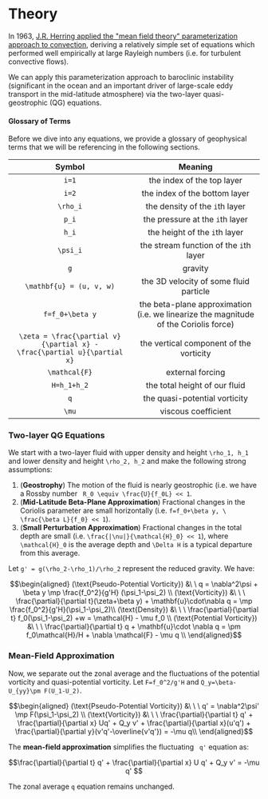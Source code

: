 # Theory

In 1963, [J.R. Herring applied the "mean field theory" parameterization approach to convection](https://pubs.giss.nasa.gov/docs/1963/1963_Herring_1.pdf), deriving a relatively simple set of equations which performed well empirically at large Rayleigh numbers (i.e. for turbulent convective flows).

We can apply this parameterization approach to baroclinic instability (significant in the ocean and an important driver of large-scale eddy transport in the mid-latitude atmosphere) via the two-layer quasi-geostrophic (QG) equations.

#### Glossary of Terms

Before we dive into any equations, we provide a glossary of geophysical terms that we will be referencing in the following sections.

| **Symbol**                                                                | **Meaning**                                                                              |
|:-------------------------------------------------------------------------:|:----------------------------------------------------------------------------------------:|
| ``i=1``                                                                   | the index of the top layer                                                               |
| ``i=2``                                                                   | the index of the bottom layer                                                            |
| ``\rho_i``                                                                | the density of the ``i``th layer                                                         |
| ``p_i``                                                                   | the pressure at the ``i``th layer                                                        |
| ``h_i``                                                                   | the height of the ``i``th layer                                                          |
| ``\psi_i``                                                                | the stream function of the ``i``th layer                                                 |
| ``g``                                                                     | gravity                                                                                  |
| ``\mathbf{u} = (u, v, w)``                                                | the 3D velocity of some fluid particle                                                   |
| ``f=f_0+\beta y``                                                         | the beta-plane approximation (i.e. we linearize the magnitude of the Coriolis force)     |
| ``\zeta = \frac{\partial v}{\partial x} - \frac{\partial u}{\partial x}`` | the vertical component of the vorticity                                                  |
| ``\mathcal{F}``                                                           | external forcing                                                                         |
| ``H=h_1+h_2``                                                             | the total height of our fluid                                                            |
| ``q``                                                                     | the quasi-potential vorticity                                                            |
| ``\mu``                                                                   | viscous coefficient                                                                      |


### Two-layer QG Equations

We start with a two-layer fluid with upper density and height  ``\rho_1, h_1``  and lower density and height  ``\rho_2, h_2``  and make the following strong assumptions:

1. (**Geostrophy**)  The motion of the fluid is nearly geostrophic (i.e. we have a Rossby number `` R_0 \equiv \frac{U}{f_0L} << 1``.
2. (**Mid-Latitude Beta-Plane Approximation**)  Fractional changes in the Coriolis parameter are small horizontally (i.e. ``f=f_0+\beta y, \ \frac{\beta L}{f_0} << 1``).
3. (**Small Perturbation Approximation**)  Fractional changes in the total depth are small (i.e. ``\frac{|\nu|}{\mathcal{H}_0} << 1``), where ``\mathcal{H}_0`` is the average depth and ``\Delta H`` is a typical departure from this average.


Let ``g' = g(\rho_2-\rho_1)/\rho_2`` represent the reduced gravity. We have:

```math
\begin{aligned}
(\text{Pseudo-Potential Vorticity}) &\ \ q = \nabla^2\psi + \beta y  \mp \frac{f_0^2}{g'H} (\psi_1-\psi_2)
\\
(\text{Vorticity}) &\ \ \  \frac{\partial}{\partial t}(\zeta+\beta y) + \mathbf{u}\cdot\nabla q  =  \mp \frac{f_0^2}{g'H}(\psi_1-\psi_2)\\
(\text{Density}) &\ \ \ \frac{\partial}{\partial t} f_0(\psi_1-\psi_2) +w = \mathcal{H} - \mu f_0 
\\
(\text{Potential Vorticity}) &\ \ \ \frac{\partial}{\partial t} q + \mathbf{u}\cdot \nabla q = \pm f_0\mathcal{H}/H + \nabla \mathcal{F} - \mu q
\\
\end{aligned}
```


### Mean-Field Approximation

Now, we separate out the zonal average and the fluctuations of the potential vorticity and quasi-potential vorticity. Let  ``F=f_0^2/g'H``  and  ``Q_y=\beta-U_{yy}\pm F(U_1-U_2)``.

```math
\begin{aligned}
(\text{Pseudo-Potential Vorticity}) &\ \ \ q' = \nabla^2\psi' \mp F(\psi_1-\psi_2) 
\\
(\text{Vorticity}) &\ \ \ \frac{\partial}{\partial t} q' + \frac{\partial}{\partial x} Uq' + Q_y v' + \frac{\partial}{\partial x}(u'q') + \frac{\partial}{\partial y}(v'q'-\overline{v'q'}) = -\mu q\\

\end{aligned}
```

The **mean-field approximation** simplifies the fluctuating `` q'`` equation as: 

```math
\frac{\partial}{\partial t} q' + \frac{\partial}{\partial x} U q' + Q_y v' = -\mu q' 
```

The zonal average ``q`` equation remains unchanged. 

